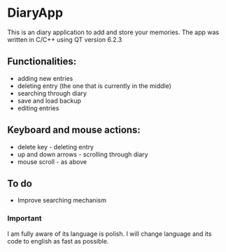 # DiaryApp
This is an diary application to add and store your memories. The app was written in C/C++ using QT version 6.2.3
## Functionalities:
- adding new entries
- deleting entry (the one that is currently in the middle)
- searching through diary
- save and load backup
- editing entries
## Keyboard and mouse actions:
- delete key - deleting entry
- up and down arrows - scrolling through diary
- mouse scroll - as above
## To do
- Improve searching mechanism
### Important
I am fully aware of its language is polish. I will change language and its code to english as fast as possible.
